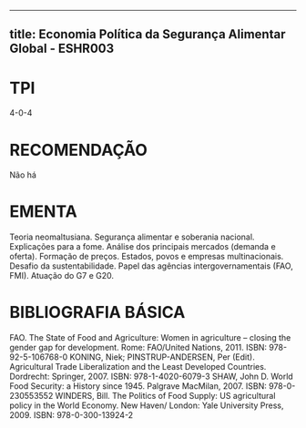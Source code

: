 
---
title: Economia Política da Segurança Alimentar Global - ESHR003 
---

# TPI

4-0-4

# RECOMENDAÇÃO

Não há

# EMENTA

Teoria neomaltusiana. Segurança alimentar e soberania nacional. Explicações para a fome. Análise dos principais mercados (demanda e oferta). Formação de preços. Estados, povos e empresas multinacionais. Desafio da sustentabilidade. Papel das agências intergovernamentais (FAO, FMI). Atuação do G7 e G20.

# BIBLIOGRAFIA BÁSICA

FAO. The State of Food and Agriculture: Women in agriculture – closing the gender gap for development. Rome: FAO/United Nations, 2011. ISBN: 978-92-5-106768-0
KONING, Niek; PINSTRUP-ANDERSEN, Per (Edit). Agricultural Trade Liberalization and the Least Developed Countries. Dordrecht: Springer, 2007. ISBN: 978-1-4020-6079-3
SHAW, John D. World Food Security: a History since 1945. Palgrave MacMilan, 2007. ISBN: 978-0-230553552
WINDERS, Bill. The Politics of Food Supply: US agricultural policy in the World Economy. New Haven/ London: Yale University Press, 2009. ISBN: 978-0-300-13924-2
        